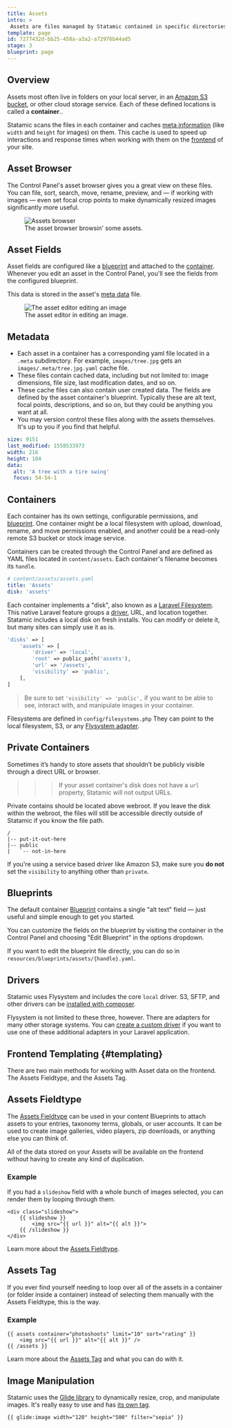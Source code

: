 ```yaml
---
title: Assets
intro: >
 Assets are files managed by Statamic contained in specific directories. They can be images, videos, PDFs, giant text documents containing video game walk-throughs, or literally any other type of file. Each asset can have fields and content attached to them, just like entries.
template: page
id: 7277432d-bb25-458a-a3a2-a72976b44ad5
stage: 3
blueprint: page
---
```

## Overview

Assets most often live in folders on your local server, in an [Amazon S3 bucket](https://aws.amazon.com/s3), or other cloud storage service. Each of these defined locations is called a **container**..

Statamic scans the files in each container and caches [meta information](#metadata) (like `width` and `height` for images) on them. This cache is used to speed up interactions and response times when working with them on the [frontend](/frontend) of your site.

## Asset Browser
The Control Panel's asset browser gives you a great view on these files. You can file, sort, search, move, rename, preview, and — if working with images — even set focal crop points to make dynamically resized images significantly more useful.

<figure>
    <img src="/img/assets.png" alt="Assets browser">
    <figcaption>The asset browser browsin' some assets.</figcaption>
</figure>

## Asset Fields

Asset fields are configured like a [blueprint](/blueprints) and attached to the [container](#containers). Whenever you edit an asset in the Control Panel, you'll see the fields from the configured blueprint.

This data is stored in the asset's [meta data](#metadata) file.

<figure>
    <img src="/img/asset-editor.png" alt="The asset editor editing an image">
    <figcaption>The asset editor in editing an image.</figcaption>
</figure>

## Metadata

- Each asset in a container has a corresponding yaml file located in a `.meta` subdirectory. For example, `images/tree.jpg` gets an `images/.meta/tree.jpg.yaml` cache file.
- These files contain cached data, including but not limited to: image dimensions, file size, last modification dates, and so on.
- These cache files can also contain user created data. The fields are defined by the asset container's blueprint. Typically these are alt text, focal points, descriptions, and so on, but they could be anything you want at all.
- You may version control these files along with the assets themselves. It's up to you if you find that helpful.

``` yaml
size: 9151
last_modified: 1558533973
width: 216
height: 104
data:
  alt: 'A tree with a tire swing'
  focus: 54-54-1
```

## Containers

Each container has its own settings, configurable permissions, and [blueprint](#blueprint). One container might be a local filesystem with upload, download, rename, and move permissions enabled, and another could be a read-only remote S3 bucket or stock image service.

Containers can be created through the Control Panel and are defined as YAML files located in `content/assets`. Each container's filename becomes its `handle`.

``` yaml
# content/assets/assets.yaml
title: 'Assets'
disk: 'assets'
```

Each container implements a "disk", also known as a [Laravel Filesystem](https://laravel.com/docs/filesystem). This native Laravel feature groups a [driver](#drivers), URL, and location together. Statamic includes a local disk on fresh installs. You can modify or delete it, but many sites can simply use it as is.

``` php
'disks' => [
    'assets' => [
        'driver' => 'local',
        'root' => public_path('assets'),
        'url' => '/assets',
        'visibility' => 'public',
    ],
]
```

> Be sure to set `'visibility' => 'public',` if you want to be able to see, interact with, and manipulate images in your container.

Filesystems are defined in `config/filesystems.php`  They can point to the local filesystem, S3, or any [Flysystem adapter](https://flysystem.thephpleague.com/v2/docs/).

## Private Containers

Sometimes it’s handy to store assets that shouldn’t be publicly visible through a direct URL or browser.

>>> If your asset container's disk does not have a `url` property, Statamic will not output URLs.

Private contains should be located above webroot. If you leave the disk within the webroot, the files will still be accessible directly outside of Statamic if you know the file path.

``` files
/
|-- put-it-out-here
|-- public
|   `-- not-in-here
```

If you're using a service based driver like Amazon S3, make sure you **do not** set the `visibility` to anything other than `private`.

## Blueprints

The default container [Blueprint](/blueprints) contains a single "alt text" field — just useful and simple enough to get you started.

You can customize the fields on the blueprint by visiting the container in the Control Panel and choosing "Edit Blueprint" in the options dropdown.

If you want to edit the blueprint file directly, you can do so in `resources/blueprints/assets/{handle}.yaml`.

## Drivers

Statamic uses Flysystem and includes the core `local` driver. S3, SFTP, and other drivers can be [installed with composer](https://laravel.com/docs/filesystem#driver-prerequisites).

Flysystem is not limited to these three, however. There are adapters for many other storage systems. You can [create a custom driver](https://laravel.com/docs/filesystem#custom-filesystems) if you want to use one of these additional adapters in your Laravel application.


## Frontend Templating {#templating}

There are two main methods for working with Asset data on the frontend. The Assets Fieldtype, and the Assets Tag.

## Assets Fieldtype

The [Assets Fieldtype](/fieldtypes/asset) can be used in your content Blueprints to attach assets to your entries, taxonomy terms, globals, or user accounts. It can be used to create image galleries, video players, zip downloads, or anything else you can think of.

All of the data stored on your Assets will be available on the frontend without having to create any kind of duplication.

### Example

If you had a `slideshow` field with a whole bunch of images selected, you can render them by looping through them.

```
<div class="slideshow">
    {{ slideshow }}
        <img src="{{ url }}" alt="{{ alt }}">
    {{ /slideshow }}
</div>
```

Learn more about the [Assets Fieldtype](/fieldtypes/assets).

## Assets Tag

If you ever find yourself needing to loop over all of the assets in a container (or folder inside a container) instead of selecting them manually with the Assets Fieldtype, this is the way.

### Example
```
{{ assets container="photoshoots" limit="10" sort="rating" }}
    <img src="{{ url }}" alt="{{ alt }}" />
{{ /assets }}
```

Learn more about the [Assets Tag](/tags/assets) and what you can do with it.

## Image Manipulation

Statamic uses the [Glide library](https://glide.thephpleague.com/) to dynamically resize, crop, and manipulate images. It's really easy to use and has [its own tag](/tags/glide).

```
{{ glide:image width="120" height="500" filter="sepia" }}
```
